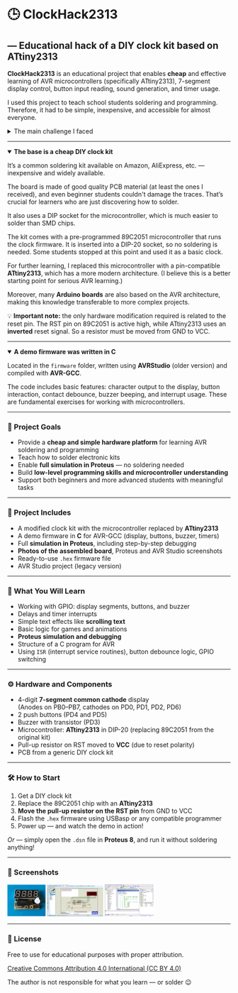 # 🕒 ClockHack2313  
## — Educational hack of a DIY clock kit based on ATtiny2313

**ClockHack2313** is an educational project that enables **cheap** and effective learning of AVR microcontrollers (specifically ATtiny2313), 7-segment display control, button input reading, sound generation, and timer usage.

I used this project to teach school students soldering and programming. Therefore, it had to be simple, inexpensive, and accessible for almost everyone.

<details>
<summary>The main challenge I faced</summary>

> While teaching the course, I encountered the problem of students having very different skill levels. The typical linear approach to learning (step-by-step progression with dependencies) simply didn’t work.
> 
> So I created conditions that work for a diverse group. More advanced students had time to solder the board, play with the simulation, and modify the code — adding their own IO and interrupt logic. Others could focus on either just assembling the clock, or at least experimenting with the working simulation to see how it functions.

</details>

---

<details open>
<summary><strong>The base is a cheap DIY clock kit</strong></summary>

It’s a common soldering kit available on Amazon, AliExpress, etc. — inexpensive and widely available.

The board is made of good quality PCB material (at least the ones I received), and even beginner students couldn't damage the traces. That’s crucial for learners who are just discovering how to solder.

It also uses a DIP socket for the microcontroller, which is much easier to solder than SMD chips.

The kit comes with a pre-programmed 89C2051 microcontroller that runs the clock firmware. It is inserted into a DIP-20 socket, so no soldering is needed. Some students stopped at this point and used it as a basic clock.

For further learning, I replaced this microcontroller with a pin-compatible **ATtiny2313**, which has a more modern architecture. (I believe this is a better starting point for serious AVR learning.)

Moreover, many **Arduino boards** are also based on the AVR architecture, making this knowledge transferable to more complex projects.

💡 **Important note:** the only hardware modification required is related to the reset pin. The RST pin on 89C2051 is active high, while ATtiny2313 uses an **inverted** reset signal. So a resistor must be moved from GND to VCC.

</details>

---

<details open>
<summary><strong>A demo firmware was written in C</strong></summary>

Located in the `firmware` folder, written using **AVRStudio** (older version) and compiled with **AVR-GCC**.

The code includes basic features: character output to the display, button interaction, contact debounce, buzzer beeping, and interrupt usage. These are fundamental exercises for working with microcontrollers.

</details>

---

### 🎯 Project Goals

- Provide a **cheap and simple hardware platform** for learning AVR soldering and programming
- Teach how to solder electronic kits
- Enable **full simulation in Proteus** — no soldering needed
- Build **low-level programming skills and microcontroller understanding**
- Support both beginners and more advanced students with meaningful tasks

---

### 🧰 Project Includes

- A modified clock kit with the microcontroller replaced by **ATtiny2313**
- A demo firmware in **C** for AVR-GCC (display, buttons, buzzer, timers)
- Full **simulation in Proteus**, including step-by-step debugging
- **Photos of the assembled board**, Proteus and AVR Studio screenshots
- Ready-to-use `.hex` firmware file
- AVR Studio project (legacy version)

---

### 🧠 What You Will Learn

- Working with GPIO: display segments, buttons, and buzzer
- Delays and timer interrupts
- Simple text effects like **scrolling text**
- Basic logic for games and animations
- **Proteus simulation and debugging**
- Structure of a C program for AVR
- Using `ISR` (interrupt service routines), button debounce logic, GPIO switching

---

### ⚙️ Hardware and Components

- 4-digit **7-segment common cathode** display  
  (Anodes on PB0–PB7, cathodes on PD0, PD1, PD2, PD6)
- 2 push buttons (PD4 and PD5)
- Buzzer with transistor (PD3)
- Microcontroller: **ATtiny2313** in DIP-20 (replacing 89C2051 from the original kit)
- Pull-up resistor on RST moved to **VCC** (due to reset polarity)
- PCB from a generic DIY clock kit

---

### 🛠️ How to Start

1. Get a DIY clock kit
2. Replace the 89C2051 chip with an **ATtiny2313**
3. **Move the pull-up resistor on the RST pin** from GND to VCC
4. Flash the `.hex` firmware using USBasp or any compatible programmer
5. Power up — and watch the demo in action!

_Or_ — simply open the `.dsn` file in **Proteus 8**, and run it without soldering anything!

---

### 📸 Screenshots

<a href="img-vid/ClockHack2313_main.jpg" target="_blank"><img src="img-vid/ClockHack2313_main.jpg" width="17%"></a> <a href="img-vid/Proteus_simulator.png" target="_blank"><img src="img-vid/Proteus_simulator.png" width="25%"></a> <a href="img-vid/AVR_studio.png" target="_blank"><img src="img-vid/AVR_studio.png" width="22%"></a>

---

### 📜 License

Free to use for educational purposes with proper attribution.

[Creative Commons Attribution 4.0 International (CC BY 4.0)](LICENSE)

The author is not responsible for what you learn — or solder 😉
